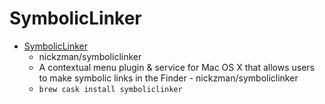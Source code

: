 # SymbolicLinker
- [SymbolicLinker](https://github.com/nickzman/symboliclinker)
  -  nickzman/symboliclinker
  - A contextual menu plugin & service for Mac OS X that allows users to make symbolic links in the Finder - nickzman/symboliclinker
  - `brew cask install symboliclinker`
